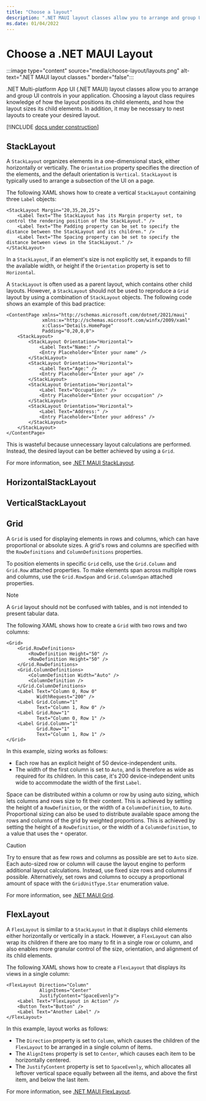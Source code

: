 ```yaml
---
title: "Choose a layout"
description: ".NET MAUI layout classes allow you to arrange and group UI controls in your app."
ms.date: 01/04/2022
---
```


# Choose a .NET MAUI Layout

:::image type="content" source="media/choose-layout/layouts.png" alt-text=".NET MAUI layout classes." border="false":::

.NET Multi-platform App UI (.NET MAUI) layout classes allow you to arrange and group UI controls in your application. Choosing a layout class requires knowledge of how the layout positions its child elements, and how the layout sizes its child elements. In addition, it may be necessary to nest layouts to create your desired layout.

[!INCLUDE [docs under construction](~/includes/preview-note.md)]

## StackLayout

A `StackLayout` organizes elements in a one-dimensional stack, either horizontally or vertically. The `Orientation` property specifies the direction of the elements, and the default orientation is `Vertical`. `StackLayout` is typically used to arrange a subsection of the UI on a page.

The following XAML shows how to create a vertical `StackLayout` containing three `Label` objects:

```xaml
<StackLayout Margin="20,35,20,25">
    <Label Text="The StackLayout has its Margin property set, to control the rendering position of the StackLayout." />
    <Label Text="The Padding property can be set to specify the distance between the StackLayout and its children." />
    <Label Text="The Spacing property can be set to specify the distance between views in the StackLayout." />
</StackLayout>
```

In a `StackLayout`, if an element's size is not explicitly set, it expands to fill the available width, or height if the `Orientation` property is set to `Horizontal`.

A `StackLayout` is often used as a parent layout, which contains other child layouts. However, a `StackLayout` should not be used to reproduce a `Grid` layout by using a combination of `StackLayout` objects. The following code shows an example of this bad practice:

```xaml
<ContentPage xmlns="http://schemas.microsoft.com/dotnet/2021/maui"
             xmlns:x="http://schemas.microsoft.com/winfx/2009/xaml"
             x:Class="Details.HomePage"
             Padding="0,20,0,0">
    <StackLayout>
        <StackLayout Orientation="Horizontal">
            <Label Text="Name:" />
            <Entry Placeholder="Enter your name" />
        </StackLayout>
        <StackLayout Orientation="Horizontal">
            <Label Text="Age:" />
            <Entry Placeholder="Enter your age" />
        </StackLayout>
        <StackLayout Orientation="Horizontal">
            <Label Text="Occupation:" />
            <Entry Placeholder="Enter your occupation" />
        </StackLayout>
        <StackLayout Orientation="Horizontal">
            <Label Text="Address:" />
            <Entry Placeholder="Enter your address" />
        </StackLayout>
    </StackLayout>
</ContentPage>
```

This is wasteful because unnecessary layout calculations are performed. Instead, the desired layout can be better achieved by using a `Grid`.

For more information, see [.NET MAUI StackLayout](stacklayout.md).

## HorizontalStackLayout

## VerticalStackLayout



## Grid

A `Grid` is used for displaying elements in rows and columns, which can have proportional or absolute sizes. A grid's rows and columns are specified with the `RowDefinitions` and `ColumnDefinitions` properties.

To position elements in specific `Grid` cells, use the `Grid.Column` and `Grid.Row` attached properties. To make elements span across multiple rows and columns, use the `Grid.RowSpan` and `Grid.ColumnSpan` attached properties.

> [!NOTE]
> A `Grid` layout should not be confused with tables, and is not intended to present tabular data.

The following XAML shows how to create a `Grid` with two rows and two columns:

```xaml
<Grid>
    <Grid.RowDefinitions>
        <RowDefinition Height="50" />
        <RowDefinition Height="50" />
    </Grid.RowDefinitions>
    <Grid.ColumnDefinitions>
        <ColumnDefinition Width="Auto" />
        <ColumnDefinition />
    </Grid.ColumnDefinitions>    
    <Label Text="Column 0, Row 0"
           WidthRequest="200" />
    <Label Grid.Column="1"
           Text="Column 1, Row 0" />
    <Label Grid.Row="1"
           Text="Column 0, Row 1" />
    <Label Grid.Column="1"
           Grid.Row="1"
           Text="Column 1, Row 1" />
</Grid>
```

In this example, sizing works as follows:

- Each row has an explicit height of 50 device-independent units.
- The width of the first column is set to `Auto`, and is therefore as wide as required for its children. In this case, it's 200 device-independent units wide to accommodate the width of the first `Label`.

Space can be distributed within a column or row by using auto sizing, which lets columns and rows size to fit their content. This is achieved by setting the height of a `RowDefinition`, or the width of a `ColumnDefinition`, to `Auto`. Proportional sizing can also be used to distribute available space among the rows and columns of the grid by weighted proportions. This is achieved by setting the height of a `RowDefinition`, or the width of a `ColumnDefinition`, to a value that uses the `*` operator.

> [!CAUTION]
> Try to ensure that as few rows and columns as possible are set to `Auto` size. Each auto-sized row or column will cause the layout engine to perform additional layout calculations. Instead, use fixed size rows and columns if possible. Alternatively, set rows and columns to occupy a proportional amount of space with the `GridUnitType.Star` enumeration value.

For more information, see [.NET MAUI Grid](gridlayout.md).

## FlexLayout

A `FlexLayout` is similar to a `StackLayout` in that it displays child elements either horizontally or vertically in a stack. However, a `FlexLayout` can also wrap its children if there are too many to fit in a single row or column, and also enables more granular control of the size, orientation, and alignment of its child elements.

The following XAML shows how to create a `FlexLayout` that displays its views in a single column:

```xaml
<FlexLayout Direction="Column"
            AlignItems="Center"
            JustifyContent="SpaceEvenly">
    <Label Text="FlexLayout in Action" />
    <Button Text="Button" />
    <Label Text="Another Label" />
</FlexLayout>
```

In this example, layout works as follows:

- The `Direction` property is set to `Column`, which causes the children of the `FlexLayout` to be arranged in a single column of items.
- The `AlignItems` property is set to `Center`, which causes each item to be horizontally centered.
- The `JustifyContent` property is set to `SpaceEvenly`, which allocates all leftover vertical space equally between all the items, and above the first item, and below the last item.

For more information, see [.NET MAUI FlexLayout](flexlayout.md).

<!--
## AbsoluteLayout

An `AbsoluteLayout` is used to position and size elements using explicit values, or values relative to the size of the layout. The position is specified by the upper-left corner of the child relative to the upper-left corner of the `AbsoluteLayout`.

An `AbsoluteLayout` should be regarded as a special-purpose layout to be used only when you can impose a size on children, or when the element's size doesn't affect the positioning of other children. A standard use of this layout is to create an overlay, which covers the page with other controls, perhaps to protect the user from interacting with the normal controls on the page.

> [!IMPORTANT]
> The `HorizontalOptions` and `VerticalOptions` properties have no effect on children of an `AbsoluteLayout`.

Within an `AbsoluteLayout`, the `AbsoluteLayout.LayoutBounds` attached property is used to specify the horizontal position, vertical position, width and height of an element. In addition, the `AbsoluteLayout.LayoutFlags` attached property specifies how the layout bounds will be interpreted.

The following XAML shows how to arrange elements in an `AbsoluteLayout`:

```xaml
<AbsoluteLayout Margin="40">
    <BoxView Color="Red"
             AbsoluteLayout.LayoutFlags="PositionProportional"
             AbsoluteLayout.LayoutBounds="0.5, 0, 100, 100"
             Rotation="30" />
    <BoxView Color="Green"
             AbsoluteLayout.LayoutFlags="PositionProportional"
             AbsoluteLayout.LayoutBounds="0.5, 0, 100, 100"
             Rotation="60" />
    <BoxView Color="Blue"
             AbsoluteLayout.LayoutFlags="PositionProportional"
             AbsoluteLayout.LayoutBounds="0.5, 0, 100, 100" />
</AbsoluteLayout>
```

In this example, layout works as follows:

- Each `BoxView` is given an explicit size of 100x100, and is displayed in the same position, horizontally centered.
- The red `BoxView` is rotated 30 degrees, and the green `BoxView` is rotated 60 degrees.
- On each `BoxView`, the `AbsoluteLayout.LayoutFlags` attached property is set to `PositionProportional`, indicating that the position is proportional to the remaining space after width and height are accounted for.

> [!CAUTION]
> Avoid using the `AbsoluteLayout.AutoSize` property whenever possible, as it will cause the layout engine to perform additional layout calculations.

For more information, see [.NET MAUI AbsoluteLayout](absolutelayout.md).

## RelativeLayout

A `RelativeLayout` is used to position and size elements relative to properties of the layout or sibling elements. By default, an element is positioned in the upper left corner of the layout. A `RelativeLayout` can be used to create UIs that scale proportionally across device sizes.

Within a `RelativeLayout`, positions and sizes are specified as constraints. Constraints have `Factor` and `Constant` properties, which can be used to define positions and sizes as multiples (or fractions) of properties of other objects, plus a constant. In addition, constants can be negative.

> [!NOTE]
> A `RelativeLayout` supports positioning elements outside of its own bounds.

The following XAML shows how to arrange elements in a `RelativeLayout`:

```xaml
<RelativeLayout>
    <BoxView Color="Blue"
             HeightRequest="50"
             WidthRequest="50"
             RelativeLayout.XConstraint="{ConstraintExpression Type=RelativeToParent, Property=Width, Factor=0}"
             RelativeLayout.YConstraint="{ConstraintExpression Type=RelativeToParent, Property=Height, Factor=0}" />
    <BoxView Color="Red"
             HeightRequest="50"
             WidthRequest="50"
             RelativeLayout.XConstraint="{ConstraintExpression Type=RelativeToParent, Property=Width, Factor=.85}"
             RelativeLayout.YConstraint="{ConstraintExpression Type=RelativeToParent, Property=Height, Factor=0}" />
    <BoxView x:Name="pole"
             Color="Gray"
             WidthRequest="15"
             RelativeLayout.HeightConstraint="{ConstraintExpression Type=RelativeToParent, Property=Height, Factor=.75}"
             RelativeLayout.XConstraint="{ConstraintExpression Type=RelativeToParent, Property=Width, Factor=.45}"
             RelativeLayout.YConstraint="{ConstraintExpression Type=RelativeToParent, Property=Height, Factor=.25}" />
    <BoxView Color="Green"
             RelativeLayout.HeightConstraint="{ConstraintExpression Type=RelativeToParent, Property=Height, Factor=.10, Constant=10}"
             RelativeLayout.WidthConstraint="{ConstraintExpression Type=RelativeToParent, Property=Width, Factor=.2, Constant=20}"
             RelativeLayout.XConstraint="{ConstraintExpression Type=RelativeToView, ElementName=pole, Property=X, Constant=15}"
             RelativeLayout.YConstraint="{ConstraintExpression Type=RelativeToView, ElementName=pole, Property=Y, Constant=0}" />
</RelativeLayout>
```

In this example, layout works as follows:

- The blue `BoxView` is given an explicit size of 50x50 device-independent units. It's placed in the upper left corner of the layout, which is the default position.
- The red `BoxView` is given an explicit size of 50x50 device-independent units. It's placed in the upper right corner of the layout.
- The gray `BoxView` is given an explicit width of 15 device-independent units, and it's height is set to be 75% of the height of its parent.
- The green `BoxView` isn't given an explicit size. Its position is set relative to the `BoxView` named `pole`.

> [!WARNING]
> Avoid using a `RelativeLayout` whenever possible. It will result in the CPU having to perform significantly more work.

For more information, see [.NET MAUI RelativeLayout](relativelayout.md).

## Input transparency

Each visual element has an `InputTransparent` property that's used to define whether the element receives input. Its default value is `false`, ensuring that the element receives input.

When this property is set on a layout class, its value transfers to child elements. Therefore, setting the `InputTransparent` property to `true` on a layout class will result in all elements within the layout not receiving input.


## Layout performance

To obtain the best possible layout performance, follow the guidelines at [Optimize layout performance](~/xamarin-forms/deploy-test/performance.md#optimize-layout-performance).

-->
